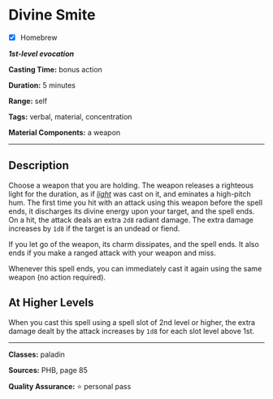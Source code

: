 # Divine Smite

- [x] Homebrew

***1st-level evocation***

**Casting Time:** bonus action

**Duration:** 5 minutes

**Range:** self

**Tags:** verbal, material, concentration

**Material Components:** a weapon

---

## Description
Choose a weapon that you are holding.
The weapon releases a righteous light for the duration, as if [*light*](../cantrips/light.md) was cast on it, and eminates a high-pitch hum.
The first time you hit with an attack using this weapon before the spell ends, it discharges its divine energy upon your target, and the spell ends.
On a hit, the attack deals an extra `2d8` radiant damage.
The extra damage increases by `1d8` if the target is an undead or fiend.

If you let go of the weapon, its charm dissipates, and the spell ends.
It also ends if you make a ranged attack with your weapon and miss.

Whenever this spell ends, you can immediately cast it again using the same weapon (no action required).

## At Higher Levels
When you cast this spell using a spell slot of 2nd level or higher, the extra damage dealt by the attack increases by `1d8` for each slot level above 1st.

---

**Classes:** paladin

**Sources:** PHB, page 85

**Quality Assurance:** :star: personal pass
